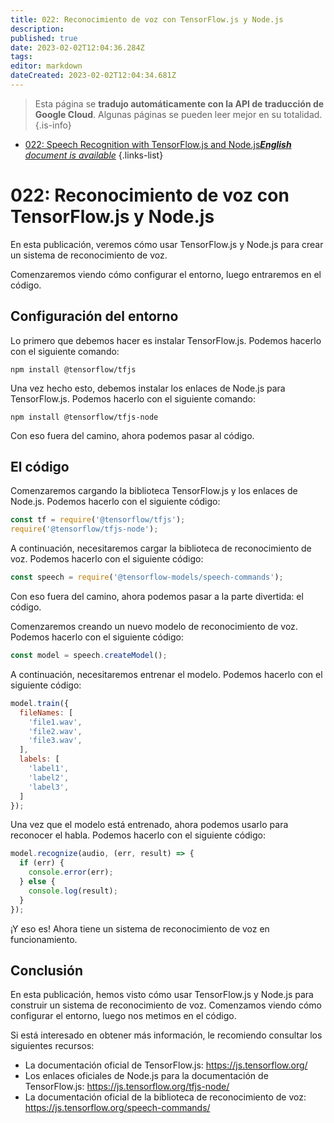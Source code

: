 ```yaml
---
title: 022: Reconocimiento de voz con TensorFlow.js y Node.js
description: 
published: true
date: 2023-02-02T12:04:36.284Z
tags: 
editor: markdown
dateCreated: 2023-02-02T12:04:34.681Z
---
```


> Esta página se **tradujo automáticamente con la API de traducción de Google Cloud**.
Algunas páginas se pueden leer mejor en su totalidad.{.is-info}



- [022: Speech Recognition with TensorFlow.js and Node.js***English** document is available*](/en/Knowledge-base/TensorFlow-js/Learning/022-speech-recognition-with-tensorflow-js-and-node-js)
{.links-list}


# 022: Reconocimiento de voz con TensorFlow.js y Node.js

En esta publicación, veremos cómo usar TensorFlow.js y Node.js para crear un sistema de reconocimiento de voz.

Comenzaremos viendo cómo configurar el entorno, luego entraremos en el código.

## Configuración del entorno

Lo primero que debemos hacer es instalar TensorFlow.js. Podemos hacerlo con el siguiente comando:

```
npm install @tensorflow/tfjs
```

Una vez hecho esto, debemos instalar los enlaces de Node.js para TensorFlow.js. Podemos hacerlo con el siguiente comando:

```
npm install @tensorflow/tfjs-node
```

Con eso fuera del camino, ahora podemos pasar al código.

## El código

Comenzaremos cargando la biblioteca TensorFlow.js y los enlaces de Node.js. Podemos hacerlo con el siguiente código:

```javascript
const tf = require('@tensorflow/tfjs');
require('@tensorflow/tfjs-node');
```

A continuación, necesitaremos cargar la biblioteca de reconocimiento de voz. Podemos hacerlo con el siguiente código:

```javascript
const speech = require('@tensorflow-models/speech-commands');
```

Con eso fuera del camino, ahora podemos pasar a la parte divertida: el código.

Comenzaremos creando un nuevo modelo de reconocimiento de voz. Podemos hacerlo con el siguiente código:

```javascript
const model = speech.createModel();
```

A continuación, necesitaremos entrenar el modelo. Podemos hacerlo con el siguiente código:

```javascript
model.train({
  fileNames: [
    'file1.wav',
    'file2.wav',
    'file3.wav',
  ],
  labels: [
    'label1',
    'label2',
    'label3',
  ]
});
```

Una vez que el modelo está entrenado, ahora podemos usarlo para reconocer el habla. Podemos hacerlo con el siguiente código:

```javascript
model.recognize(audio, (err, result) => {
  if (err) {
    console.error(err);
  } else {
    console.log(result);
  }
});
```

¡Y eso es! Ahora tiene un sistema de reconocimiento de voz en funcionamiento.

## Conclusión

En esta publicación, hemos visto cómo usar TensorFlow.js y Node.js para construir un sistema de reconocimiento de voz. Comenzamos viendo cómo configurar el entorno, luego nos metimos en el código.

Si está interesado en obtener más información, le recomiendo consultar los siguientes recursos:

- La documentación oficial de TensorFlow.js: https://js.tensorflow.org/
- Los enlaces oficiales de Node.js para la documentación de TensorFlow.js: https://js.tensorflow.org/tfjs-node/
- La documentación oficial de la biblioteca de reconocimiento de voz: https://js.tensorflow.org/speech-commands/